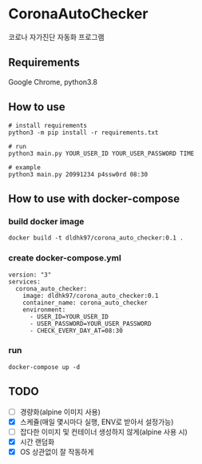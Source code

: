# CoronaAutoChecker
코로나 자가진단 자동화 프로그램

## Requirements
Google Chrome, python3.8

## How to use
```
# install requirements
python3 -m pip install -r requirements.txt

# run
python3 main.py YOUR_USER_ID YOUR_USER_PASSWORD TIME

# example
python3 main.py 20991234 p4ssw0rd 08:30
```

## How to use with docker-compose

### build docker image
```
docker build -t dldhk97/corona_auto_checker:0.1 .
```

### create docker-compose.yml
```
version: "3" 
services: 
  corona_auto_checker: 
    image: dldhk97/corona_auto_checker:0.1
    container_name: corona_auto_checker
    environment:
      - USER_ID=YOUR_USER_ID
      - USER_PASSWORD=YOUR_USER_PASSWORD
      - CHECK_EVERY_DAY_AT=08:30
```

### run
```
docker-compose up -d
```

## TODO
- [ ] 경량화(alpine 이미지 사용)
- [x] 스케쥴(매일 몇시마다 실행, ENV로 받아서 설정가능)
- [ ] 잡다한 이미지 및 컨테이너 생성하지 않게(alpine 사용 시)
- [x] 시간 랜덤화
- [x] OS 상관없이 잘 작동하게
